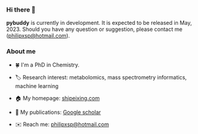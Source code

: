 ### Hi there 👋

**pybuddy** is currently in development. It is expected to be released in May, 2023. Should you have any question or suggestion, please contact me (philipxsp@hotmail.com).



### About me
- :four_leaf_clover:  I'm a PhD in Chemistry.

- :label:  Research interest: metabolomics, mass spectrometry informatics, machine learning

- :house:  My homepage: [shipeixing.com](https://shipeixing.com)

- :page_facing_up:  My publications: [Google scholar](https://scholar.google.ca/citations?user=en0zumcAAAAJ&hl=en)

- :envelope:  Reach me: philipxsp@hotmail.com


<!--


:cn:
- 🔭 I’m currently working on ...
- 🌱 I’m currently learning ...
- 👯 I’m looking to collaborate on ...
- 🤔 I’m looking for help with ...
- 💬 Ask me about ...
- 📫 How to reach me: ...
- 😄 Pronouns: ...
- ⚡ Fun fact: ...
-->
